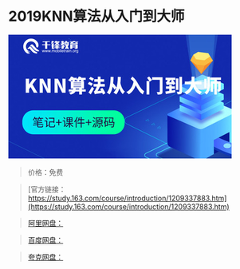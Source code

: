 # 2019KNN算法从入门到大师

![img](../../../assets/study163/free/d311c12b18cd4613846b6bb085834eb4.jpg)

> 价格：免费

> [官方链接：https://study.163.com/course/introduction/1209337883.htm](https://study.163.com/course/introduction/1209337883.htm)

> [阿里网盘：]()

> [百度网盘：]()

> [夸克网盘：]()
